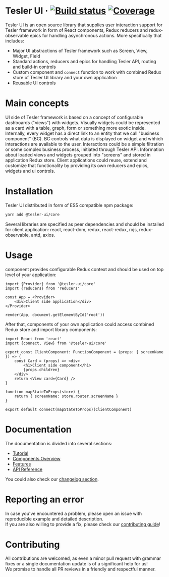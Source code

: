 
# Tesler UI &middot; [![Build status](https://github.com/tesler-platform/tesler-ui/workflows/Build/badge.svg)](https://github.com/tesler-platform/tesler-ui/actions?query=workflow%3ABuild) [![Coverage](https://sonarcloud.io/api/project_badges/measure?project=tesler-platform_tesler-ui&metric=coverage)](https://sonarcloud.io/dashboard?id=tesler-platform_tesler-ui)


Tesler UI is an open source library that supplies user interaction support for Tesler framework in form of React components, Redux reducers and redux-observable epics for handling asynchronous actions.
More specifically that includes:
- Major UI abstractions of Tesler framework such as Screen, View, Widget, Field
- Standard actions, reducers and epics for handling Tesler API, routing and build-in controls
- Custom <Provider> component and `connect` function to work with combined Redux store of Tesler UI library and your own application
- Reusable UI controls

# Main concepts

UI side of Tesler framework is based on a concept of configurable dashboards ("views") with widgets. Visually widgets could be  represented as a card with a table, graph, form or something more exotic inside.
Internally, every widget has a direct link to an entity that we call "business component" (BC). BC controls what data is displayed on widget and whhich interactions are available to the user. Interactions could be a simple filtration or some complex business process, initiated through Tesler API.
Information about loaded views and widgets grouped into "screens" and stored in application Redux store.
Client applications could reuse, extend and customize that functionality by providing its own reducers and epics, widgets and ui controls.

# Installation

Tesler UI distributed in form of ES5 compatible npm package:
```sh
yarn add @tesler-ui/core
```

Several libraries are specified as peer dependencies and should be installed for client application: react, react-dom, redux, react-redux, rxjs, redux-observable, antd, axios. 

# Usage

<Provider> component provides configurable Redux context and should be used on top level of your application:

```tsx
import {Provider} from '@tesler-ui/core'
import {reducers} from 'reducers'

const App = <Provider>
    <div>Client side application</div>
</Provider>

render(App, document.getElementById('root'))
```

After that, components of your own application could access combined Redux store and import library components:

```tsx
import React from 'react'
import {connect, View} from '@tesler-ui/core'

export const ClientComponent: FunctionComponent = (props: { screenName }) => {
    const Card = (props) => <div>
        <h1>Client side component</h1>
        {props.children}
    </div>
    return <View card={Card} />
}

function mapStateToProps(store) {
    return { screenName: store.router.screenName }
}

export default connect(mapStateToProps)(ClientComponent)
```

# Documentation

The documentation is divided into several sections:
* [Tutorial](http://idocs.tesler.io/ui/#/screen/tutorial)
* [Components Overview](http://idocs.tesler.io/ui/#/screen/components)
* [Features](http://idocs.tesler.io/ui/#/screen/features)
* [API Reference](https://tesler-platform.github.io/tesler-ui)

You could also check our [changelog section](https://github.com/tesler-platform/tesler-ui/blob/master/CHANGELOG.md).

# Reporting an error

In case you've encountered a problem, please open an issue with reproducible example and detailed description.  
If you are also willing to provide a fix, please check our [contributing guide](https://github.com/tesler-platform/tesler-ui/blob/master/CONTRIBUTING.md)!

# Contributing

All contributions are welcomed, as even a minor pull request with grammar fixes or a single documentation update is of a significant help for us!  
We promise to handle all PR reviews in a friendly and respectful manner.
